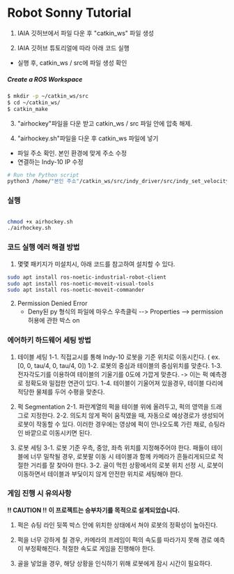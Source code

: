 # Robot Sonny Tutorial


1. IAIA 깃허브에서 파일 다운 후 "catkin_ws" 파일 생성

2. IAIA 깃허브 튜토리얼에 따라 아래 코드 실행
  - 실행 후, catkin_ws / src에 파일 생성 확인
##### Create a ROS Workspace

```bash
$ mkdir -p ~/catkin_ws/src
$ cd ~/catkin_ws/
$ catkin_make
```

3. "airhockey"파일을 다운 받고 catkin_ws / src 파일 안에 압축 해제.

4. "airhockey.sh"파일을 다운 후 catkin_ws 파일에 넣기
  - 파일 주소 확인. 본인 환경에 맞게 주소 수정
  - 연결하는 Indy-10 IP 수정
  
  ```bash
  # Run the Python script
  python3 /home/"본인 주소"/catkin_ws/src/indy_driver/src/indy_set_velocity.py
  ```

### 실행

```bash

chmod +x airhockey.sh
./airhockey.sh

```


### 코드 실행 에러 해결 방법

1. 몇몇 패키지가 미설치시, 아래 코드를 참고하여 설치할 수 있다. 
``` bash
sudo apt install ros-noetic-industrial-robot-client
sudo apt install ros-noetic-moveit-visual-tools
sudo apt install ros-noetic-moveit-commander
```
2. Permission Denied Error
   - Deny된 py 형식의 파일에 마우스 우측클릭 --> Properties --> permission 허용에 관한 박스 on
     

### 에어하키 하드웨어 세팅 방법

1. 테이블 세팅
   1-1. 직접교시를 통해 Indy-10 로봇을 기준 위치로 이동시킨다. ( ex.[0, 0, tau/4, 0, tau/4, 0])
   1-2. 로봇의 중심과 테이블의 중심위치를 맞춘다.
   1-3. 전자각도기를 이용하여 테이블의 기울기를 0도에 가깝게 맞춘다. -> 이는 퍽 예측경로 정확도와 밀접한 연관이 있다.
   1-4. 테이블이 기울어져 있을경우, 테이블 다리에 적당한 물체를 두어 수평을 맞춘다.

2. 퍽 Segmentation
   2-1. 파란계열의 퍽을 테이블 위에 올려두고, 퍽의 영역을 드래그로 지정한다.
   2-2. 의도치 않게 퍽이 움직였을 때, 자동으로 예상경로가 생성되어 로봇이 작동할 수 있다. 이러한 경우에는 영상에 퍽이 안나오도록 가린 채로, 슈팅라인 바깥으로 이동시키면 된다.

3. 로봇 세팅
   3-1. 로봇 기준 우측, 중앙, 좌측 위치를 지정해주어야 한다. 패들이 테이블에 너무 밀착될 경우, 로봇팔 이동 시 테이블과 함께 카메라가 흔들리게되므로 적절한 거리를 잘 찾아야 한다.
   3-2. 골이 먹힌 상황에서의 로봇 위치 선정 시, 로봇이 이동하면서 테이블과 부딫이지 않게 안전한 위치로 세팅해야 한다.

   
### 게임 진행 시 유의사항

**!! CAUTION !!**
**이 프로젝트는 승부차기를 목적으로 설계되었습니다.**

1. 퍽은 슈팅 라인 뒷쪽 박스 안에 위치한 상태에서 쳐야 로봇의 정확성이 높아진다.

2. 퍽을 너무 강하게 칠 경우, 카메라의 프레임이 퍽의 속도를 따라가지 못해 경로 예측이 부정확해진다. 적절한 속도로 게임을 진행해야 한다.

3. 골을 넣었을 경우, 해당 상황을 인식하기 위해 로봇에게 잠시 시간이 필요하다. 
